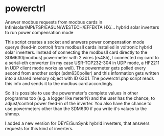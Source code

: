 # powerctrl
Answer modbus requests from modbus cards in Infinisolar/MPI/FSP/EASUN/WESTECH/EFFEKTA HX/... hybrid solar inverters to run power compensation mode

This script creates a socket and answers power compensation mode querys (feed-in control) from modbusII cards installed in voltronic hybrid solar inverters.
Instead of connecting the modbusII card directly to the SDM630(modbus) powermeter with 2 wires (rs485), I connected my card to a serial-eth converter (in my case USR-TCP232-304 in UDP mode, a HF2211 in UDP client mode works as well).
The powermeter gets polled every second from another script (sdm630poller) and this information gets written into a shared memory object with ID 6301. The powerctrl.php script reads this info and sends it to the modbus card accordingly.

So it is possible to use the powermeter's complete values in other programms too (e.g. a logger like meterN) and the user has the chance, to adjust/control power feed-in of the inverter.
You also have the chance to use powermeters other than the SDM630 if you write it's values to the shmop.

I added a new version for DEYE/SunSynk hybrid inverters, that answers requests for this kind of inverters.
